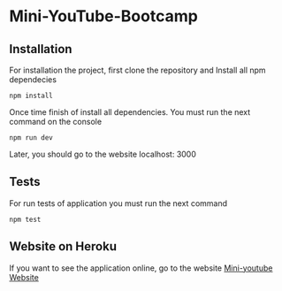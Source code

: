 # Mini-YouTube-Bootcamp

## Installation
For installation the project, first clone the repository and Install all npm dependecies

```console
npm install
```
Once time finish of install all dependencies. You must run the next command on the console 
```console
npm run dev
```
Later, you should go to the website localhost: 3000

## Tests
For run tests of application you must run the next command
```console
npm test
```

## Website on Heroku
If you want to see the application online, go to the website
[Mini-youtube Website](https://mini-youtube-bootcamp.herokuapp.com/videos)
